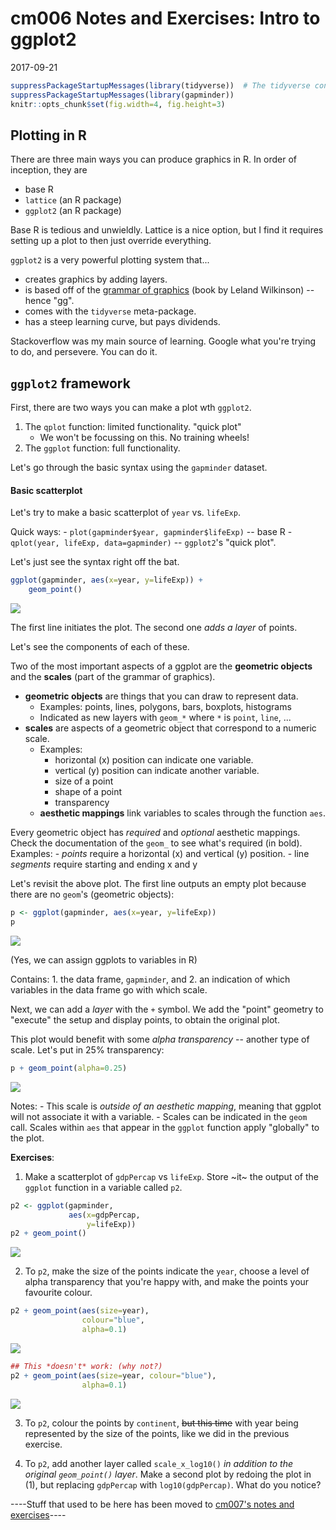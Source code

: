 # cm006 Notes and Exercises: Intro to ggplot2
2017-09-21  


```r
suppressPackageStartupMessages(library(tidyverse))  # The tidyverse contains ggplot2!
suppressPackageStartupMessages(library(gapminder))
knitr::opts_chunk$set(fig.width=4, fig.height=3)
```


## Plotting in R

There are three main ways you can produce graphics in R. In order of inception, they are

- base R
- `lattice` (an R package)
- `ggplot2` (an R package)

Base R is tedious and unwieldly. Lattice is a nice option, but I find it requires setting up a plot to then just override everything.

`ggplot2` is a very powerful plotting system that...

- creates graphics by adding layers.
- is based off of the [grammar of graphics](http://www.springer.com/gp/book/9780387245447) (book by Leland Wilkinson) -- hence "gg".
- comes with the `tidyverse` meta-package.
- has a steep learning curve, but pays dividends.

Stackoverflow was my main source of learning. Google what you're trying to do, and persevere. You can do it.

## `ggplot2` framework

First, there are two ways you can make a plot wth `ggplot2`.

1. The `qplot` function: limited functionality. "quick plot"
    - We won't be focussing on this. No training wheels!
2. The `ggplot` function: full functionality.

Let's go through the basic syntax using the `gapminder` dataset.

#### Basic scatterplot

Let's try to make a basic scatterplot of `year` vs. `lifeExp`. 

Quick ways:
    - `plot(gapminder$year, gapminder$lifeExp)` -- base R
    - `qplot(year, lifeExp, data=gapminder)` -- `ggplot2`'s "quick plot".

Let's just see the syntax right off the bat.


```r
ggplot(gapminder, aes(x=year, y=lifeExp)) +
    geom_point()
```

![](cm006-notes_and_exercises_files/figure-html/unnamed-chunk-2-1.png)<!-- -->

The first line initiates the plot. The second one _adds a layer_ of points. 

Let's see the components of each of these. 

Two of the most important aspects of a ggplot are the __geometric objects__ and the __scales__ (part of the grammar of graphics). 

- __geometric objects__ are things that you can draw to represent data.
    - Examples: points, lines, polygons, bars, boxplots, histograms
    - Indicated as new layers with `geom_*` where `*` is `point`, `line`, ...
- __scales__ are aspects of a geometric object that correspond to a numeric scale.
    - Examples:
        - horizontal (x) position can indicate one variable.
        - vertical (y) position can indicate another variable.
        - size of a point
        - shape of a point
        - transparency
    - __aesthetic mappings__ link variables to scales through the function `aes`.

Every geometric object has _required_ and _optional_ aesthetic mappings. Check the documentation of the `geom_` to see what's required (in bold). Examples:
    - _points_ require a horizontal (x) and vertical (y) position.
    - line _segments_ require starting and ending x and y

Let's revisit the above plot. The first line outputs an empty plot because there are no `geom`'s (geometric objects):


```r
p <- ggplot(gapminder, aes(x=year, y=lifeExp))
p
```

![](cm006-notes_and_exercises_files/figure-html/unnamed-chunk-3-1.png)<!-- -->

(Yes, we can assign ggplots to variables in R)

Contains:
    1. the data frame, `gapminder`, and
    2. an indication of which variables in the data frame go with which scale.
    
Next, we can add a _layer_ with the `+` symbol. We add the "point" geometry to "execute" the setup and display points, to obtain the original plot.

This plot would benefit with some _alpha transparency_ -- another type of scale. Let's put in 25% transparency:


```r
p + geom_point(alpha=0.25)
```

![](cm006-notes_and_exercises_files/figure-html/unnamed-chunk-4-1.png)<!-- -->

Notes:
    - This scale is _outside of an aesthetic mapping_, meaning that ggplot will not associate it with a variable.
    - Scales can be indicated in the `geom` call. Scales within `aes` that appear in the `ggplot` function apply "globally" to the plot. 

__Exercises__:

1. Make a scatterplot of `gdpPercap` vs `lifeExp`. Store ~it~ the output of the `ggplot` function in a variable called `p2`.


```r
p2 <- ggplot(gapminder, 
             aes(x=gdpPercap,
                 y=lifeExp))
p2 + geom_point()
```

![](cm006-notes_and_exercises_files/figure-html/unnamed-chunk-5-1.png)<!-- -->


2. To `p2`, make the size of the points indicate the `year`, choose a level of alpha transparency that you're happy with, and make the points your favourite colour.


```r
p2 + geom_point(aes(size=year),
                colour="blue", 
                alpha=0.1)
```

![](cm006-notes_and_exercises_files/figure-html/unnamed-chunk-6-1.png)<!-- -->

```r
## This *doesn't* work: (why not?)
p2 + geom_point(aes(size=year, colour="blue"), 
                alpha=0.1)
```

![](cm006-notes_and_exercises_files/figure-html/unnamed-chunk-6-2.png)<!-- -->


3. To `p2`, colour the points by `continent`, ~~but this time~~ with year being represented by the size of the points, like we did in the previous exercise.

4. To `p2`, add another layer called `scale_x_log10()` _in addition to the original `geom_point()` layer_. Make a second plot by redoing the plot in (1), but replacing `gdpPercap` with `log10(gdpPercap)`. What do you notice?

----Stuff that used to be here has been moved to [cm007's notes and exercises](cm007-notes_and_exercises.html)----
